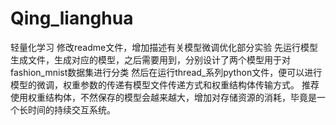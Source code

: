 # Qing_lianghua
轻量化学习
修改readme文件，增加描述有关模型微调优化部分实验
先运行模型生成文件，生成对应的模型，之后需要用到，分别设计了两个模型用于对fashion_mnist数据集进行分类
然后在运行thread_系列python文件，便可以进行模型的微调，权重参数的传递有模型文件传递方式和权重结构体传输方式。
推荐使用权重结构体，不然保存的模型会越来越大，增加对存储资源的消耗，毕竟是一个长时间的持续交互系统。
